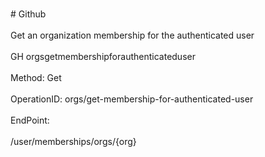 <br>#     Github</br>
<br>Get an organization membership for the authenticated user</br>
<br>GH orgsgetmembershipforauthenticateduser</br>
<br>Method: Get</br>
<br>OperationID: orgs/get-membership-for-authenticated-user</br>
<br>EndPoint:</br>
<br>/user/memberships/orgs/{org}</br>
